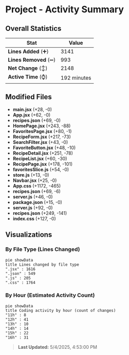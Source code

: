# Project - Activity Summary 

## Overall Statistics

| Stat                   | Value                                                             |
| ---------------------- | ----------------------------------------------------------------- |
| **Lines Added** (➕)   | 3141                                          |
| **Lines Removed** (➖) | 993                                        |
| **Net Change** (↕)    | 2148                |
| **Active Time** (⌚)   | 192 minutes |


## Modified Files
- **main.jsx** (+28, -0)
- **App.jsx** (+62, -0)
- **recipes.json** (+69, -0)
- **HomePage.jsx** (+243, -88)
- **FavoritesPage.jsx** (+80, -1)
- **RecipeForm.jsx** (+217, -73)
- **SearchFilter.jsx** (+43, -0)
- **FavoriteButton.jsx** (+48, -10)
- **RecipeDetail.jsx** (+251, -78)
- **RecipeList.jsx** (+60, -30)
- **RecipePage.jsx** (+178, -101)
- **favoritesSlice.js** (+54, -0)
- **store.js** (+13, -0)
- **Navbar.jsx** (+25, -0)
- **App.css** (+1172, -465)
- **recipes.json** (+69, -6)
- **server.js** (+46, -0)
- **package.json** (+15, -0)
- **server.js** (+92, -0)
- **recipes.json** (+249, -141)
- **index.css** (+127, -0)

## Visualizations

### By File Type (Lines Changed)

```mermaid
pie showData
title Lines changed by file type
".jsx" : 1616
".json" : 549
".js" : 205
".css" : 1764
```

### By Hour (Estimated Activity Count)

```mermaid
pie showData
title Coding activity by hour (count of changes)
"11h" : 8
"12h" : 41
"13h" : 10
"14h" : 14
"15h" : 22
"16h" : 31
```


> **Last Updated:** 5/4/2025, 4:53:00 PM